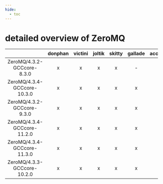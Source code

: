 ```yaml
---
hide:
  - toc
---
```


detailed overview of ZeroMQ
===========================

| |donphan|victini|joltik|skitty|gallade|accelgor|swalot|doduo|
| :---: | :---: | :---: | :---: | :---: | :---: | :---: | :---: | :---: |
|ZeroMQ/4.3.2-GCCcore-8.3.0|x|x|x|x|-|-|x|x|
|ZeroMQ/4.3.4-GCCcore-10.3.0|x|x|x|x|x|x|x|x|
|ZeroMQ/4.3.2-GCCcore-9.3.0|x|x|x|x|x|x|x|x|
|ZeroMQ/4.3.4-GCCcore-11.2.0|x|x|x|x|x|x|x|x|
|ZeroMQ/4.3.4-GCCcore-11.3.0|x|x|x|x|x|x|x|x|
|ZeroMQ/4.3.3-GCCcore-10.2.0|x|x|x|x|x|x|x|x|

